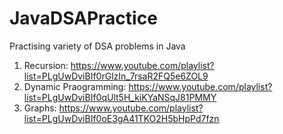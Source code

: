 # JavaDSAPractice
Practising variety of DSA problems in Java 

1. Recursion: https://www.youtube.com/playlist?list=PLgUwDviBIf0rGlzIn_7rsaR2FQ5e6ZOL9
2. Dynamic Praogramming: https://www.youtube.com/playlist?list=PLgUwDviBIf0qUlt5H_kiKYaNSqJ81PMMY
3. Graphs: https://www.youtube.com/playlist?list=PLgUwDviBIf0oE3gA41TKO2H5bHpPd7fzn





